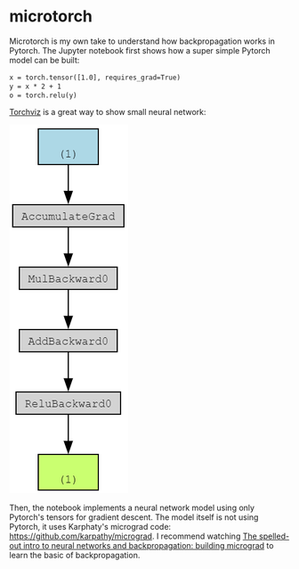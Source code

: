 # microtorch

Microtorch is my own take to understand how backpropagation works in Pytorch. The Jupyter notebook first shows how a super simple Pytorch model can be built:


    x = torch.tensor([1.0], requires_grad=True)
    y = x * 2 + 1
    o = torch.relu(y)

[Torchviz](https://github.com/szagoruyko/pytorchviz) is a great way to show small neural network:

![alt text](torchviz.png)


Then, the notebook implements a neural network model using only Pytorch's tensors for gradient descent. The model itself is not using Pytorch, it uses Karphaty's micrograd code: https://github.com/karpathy/micrograd. I recommend watching [The spelled-out intro to neural networks and backpropagation: building micrograd](https://www.youtube.com/watch?v=VMj-3S1tku0) to learn the basic of backpropagation.

